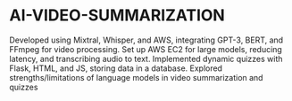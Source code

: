 # AI-VIDEO-SUMMARIZATION
Developed using Mixtral, Whisper, and AWS, integrating GPT-3, BERT, and FFmpeg for video processing. Set up AWS EC2 for large models, reducing latency, and transcribing audio to text. Implemented dynamic quizzes with Flask, HTML, and JS, storing data in a database. Explored strengths/limitations of language models in video summarization and quizzes
